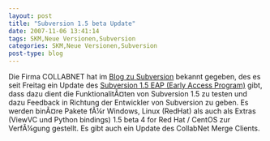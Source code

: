 ```yaml
---
layout: post
title: "Subversion 1.5 beta Update"
date: 2007-11-06 13:41:14
tags: SKM,Neue Versionen,Subversion
categories: SKM,Neue Versionen,Subversion
post-type: blog
---
```

Die Firma COLLABNET hat im <a href="http://blogs.open.collab.net/svn/2007/11/updated-binarie.html"  title="Subversion Blog">Blog zu Subversion</a> bekannt gegeben, des es seit Freitag ein Update des <a href="http://merge-tracking.open.collab.net/servlets/ProjectProcess?tab=4"  title="Subverison 1.5 EAP">Subversion 1.5 EAP (Early Access Program)</a> gibt, dass dazu dient die FunktionalitÃ¤ten von Subversion 1.5 zu testen und dazu Feedback in Richtung der Entwickler von Subversion zu geben. Es werden binÃ¤re Pakete fÃ¼r Windows, Linux (RedHat) als auch als Extras (ViewVC und Python bindings) 1.5 beta 4 for Red Hat / CentOS zur VerfÃ¼gung gestellt. Es gibt auch ein Update des CollabNet Merge Clients.